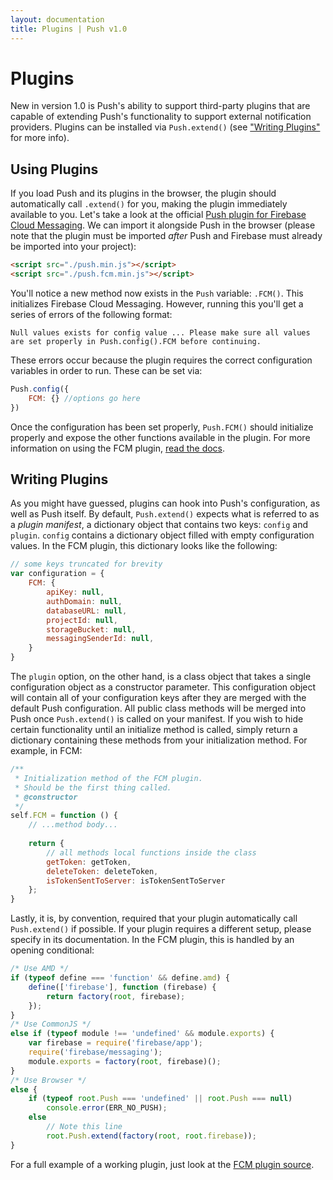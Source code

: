 ```yaml
---
layout: documentation
title: Plugins | Push v1.0
---
```


# Plugins

New in version 1.0 is Push's ability to support third-party plugins that are capable of extending Push's functionality
to support external notification providers. Plugins can be installed via `Push.extend()` 
(see ["Writing Plugins"](#writing-plugins) for more info).

## Using Plugins

If you load Push and its plugins in the browser, the plugin should automatically call `.extend()` for you, making the
 plugin immediately available to you. Let's take a look at the official 
 [Push plugin for Firebase Cloud Messaging](https://github.com/Nickersoft/pushjs-fcm-plugin). We can import it alongside
 Push in the browser (please note that the plugin must be imported *after* Push and Firebase must already be imported 
 into your project):
 
 ```html
<script src="./push.min.js"></script>
<script src="./push.fcm.min.js"></script>
```

You'll notice a new method now exists in the `Push` variable: `.FCM()`. This initializes Firebase Cloud Messaging. 
However, running this you'll get a series of errors of the following format:

```text
Null values exists for config value ... Please make sure all values are set properly in Push.config().FCM before continuing.
```

These errors occur because the plugin requires the correct configuration variables in order to run. These can be set via:

```javascript
Push.config({
    FCM: {} //options go here
})
```

Once the configuration has been set properly, `Push.FCM()` should initialize properly and expose the other functions
available in the plugin. For more information on using the FCM plugin, 
[read the docs](https://github.com/Nickersoft/pushjs-fcm-plugin/blob/master/README.md).

## Writing Plugins

As you might have guessed, plugins can hook into Push's configuration, as well as Push itself. By default,
  `Push.extend()` expects what is referred to as a *plugin manifest*, a dictionary object that contains two keys: 
  `config` and `plugin`. `config` contains a dictionary object filled with empty configuration values. In the FCM plugin,
  this dictionary looks like the following:
  
```javascript
// some keys truncated for brevity
var configuration = {
    FCM: {
        apiKey: null,
        authDomain: null,
        databaseURL: null,
        projectId: null,
        storageBucket: null,
        messagingSenderId: null,
    }
}
```

The `plugin` option, on the other hand, is a class object that takes a single configuration object as a constructor parameter. 
This configuration object will contain all of your configuration keys after they are merged with the default Push 
configuration. All public class methods will be merged into Push once `Push.extend()` is called on your manifest. If you 
wish to hide certain functionality until an initialize method is called, simply return a dictionary containing these 
methods from your initialization method. For example, in FCM:

```javascript
/**
 * Initialization method of the FCM plugin.
 * Should be the first thing called.
 * @constructor
 */
self.FCM = function () {
    // ...method body...
    
    return { 
        // all methods local functions inside the class
        getToken: getToken,
        deleteToken: deleteToken,
        isTokenSentToServer: isTokenSentToServer
    };
}
```

Lastly, it is, by convention, required that your plugin automatically call `Push.extend()` if possible. If your plugin 
requires a different setup, please specify in its documentation. In the FCM plugin, this is handled by an opening conditional:

```javascript
/* Use AMD */
if (typeof define === 'function' && define.amd) {
    define(['firebase'], function (firebase) {
        return factory(root, firebase);
    });
}
/* Use CommonJS */
else if (typeof module !== 'undefined' && module.exports) {
    var firebase = require('firebase/app');
    require('firebase/messaging');
    module.exports = factory(root, firebase)();
}
/* Use Browser */
else {
    if (typeof root.Push === 'undefined' || root.Push === null)
        console.error(ERR_NO_PUSH);
    else
        // Note this line
        root.Push.extend(factory(root, root.firebase));
}
```

For a full example of a working plugin, just look at the
 [FCM plugin source](https://github.com/Nickersoft/push-fcm-plugin/blob/master/push.fcm.js).
